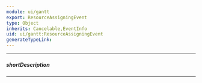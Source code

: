 ```yaml
---
module: ui/gantt
export: ResourceAssigningEvent
type: Object
inherits: Cancelable,EventInfo
uid: ui/gantt:ResourceAssigningEvent
generateTypeLink: 
---
```

---
##### shortDescription
<!-- Description goes here -->

---
<!-- Description goes here -->